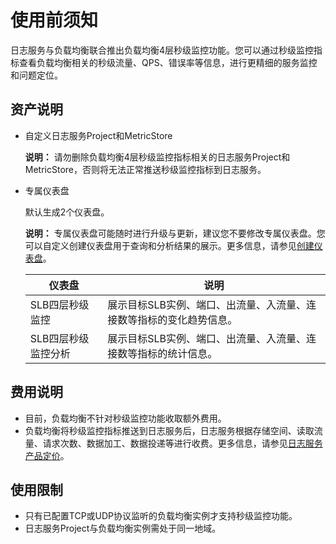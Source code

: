 # 使用前须知

日志服务与负载均衡联合推出负载均衡4层秒级监控功能。您可以通过秒级监控指标查看负载均衡相关的秒级流量、QPS、错误率等信息，进行更精细的服务监控和问题定位。

## 资产说明

-   自定义日志服务Project和MetricStore

    **说明：** 请勿删除负载均衡4层秒级监控指标相关的日志服务Project和MetricStore，否则将无法正常推送秒级监控指标到日志服务。

-   专属仪表盘

    默认生成2个仪表盘。

    **说明：** 专属仪表盘可能随时进行升级与更新，建议您不要修改专属仪表盘。您可以自定义创建仪表盘用于查询和分析结果的展示。更多信息，请参见[创建仪表盘](/cn.zh-CN/可视化/仪表盘/创建仪表盘.md)。

    |仪表盘|说明|
    |---|--|
    |SLB四层秒级监控|展示目标SLB实例、端口、出流量、入流量、连接数等指标的变化趋势信息。|
    |SLB四层秒级监控分析|展示目标SLB实例、端口、出流量、入流量、连接数等指标的统计信息。|


## 费用说明

-   目前，负载均衡不针对秒级监控功能收取额外费用。
-   负载均衡将秒级监控指标推送到日志服务后，日志服务根据存储空间、读取流量、请求次数、数据加工、数据投递等进行收费。更多信息，请参见[日志服务产品定价](https://www.aliyun.com/price/product?spm=a2c4g.11186623.2.11.66cd2aab6wAn6p#/sls/detail)。

## 使用限制

-   只有已配置TCP或UDP协议监听的负载均衡实例才支持秒级监控功能。
-   日志服务Project与负载均衡实例需处于同一地域。

